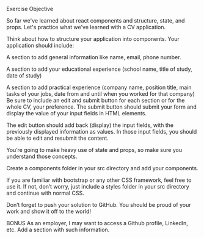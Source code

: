 Exercise
Objective


So far we've learned about react components and structure, state, and props. Let's practice what we've learned with a CV application.



Think about how to structure your application into components. Your application should include:


A section to add general information like name, email, phone number.

A section to add your educational experience (school name, title of study, date of study)

A section to add practical experience (company name, position title, main tasks of your jobs, date from and until when you worked for that company)
Be sure to include an edit and submit button for each section or for the whole CV, your preference. The submit button should submit your form and display the value of your input fields in HTML elements.

The edit button should add back (display) the input fields, with the previously displayed information as values. In those input fields, you should be able to edit and resubmit the content.

You’re going to make heavy use of state and props, so make sure you understand those concepts.

Create a components folder in your src directory and add your components.

If you are familiar with bootstrap or any other CSS framework, feel free to use it. If not, don’t worry, just include a styles folder in your src directory and continue with normal CSS.

Don’t forget to push your solution to GitHub. You should be proud of your work and show it off to the world!

BONUS
As an employer, I may want to access a Github profile, LinkedIn, etc. Add a section with such information.